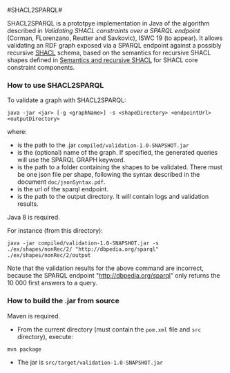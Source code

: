 #SHACL2SPARQL#

SHACL2SPARQL is a prototpye implementation in Java of the algorithm described in *Validating SHACL constraints over a SPARQL endpoint* (Corman, FLorenzano, Reutter and Savkovic), ISWC 19 (to appear).
It allows validating an RDF graph exposed via a SPARQL endpoint against a possibly recursive [SHACL](https://www.w3.org/TR/shacl/) schema,
based on the semantics for recursive SHACL shapes defined in
[Semantics and recursive SHACL](https://www.inf.unibz.it/krdb/KRDB%20files/tech-reports/KRDB18-01.pdf) for SHACL core constraint components.


### How to use SHACL2SPARQL ###

To validate a graph with SHACL2SPARQL:

```
java -jar <jar> [-g <graphName>] -s <shapeDirectory> <endpointUrl> <outputDirectory>
```

where:
* <jar> is the path to the .jar `compiled/validation-1.0-SNAPSHOT.jar`
* <graphName> is the (optional) name of the graph. If specified, the generated queries will use the SPARQL GRAPH keyword.
* <shapeDirectory> is the path to a folder containing the shapes to be validated.
There must be one json file per shape, following the syntax described in the document `doc/jsonSyntax.pdf`.
* <shapeDirectory> is the url of the sparql endpoint.
* <outputDirectory> is the path to the output directory. It will contain logs and validation results.

Java 8 is required.

For instance (from this directory):
```
java -jar compiled/validation-1.0-SNAPSHOT.jar -s ./ex/shapes/nonRec/2/ "http://dbpedia.org/sparql"  ./ex/shapes/nonRec/2/output
```

Note that the validation results for the above command are incorrect, because the SPARQL endpoint "http://dbpedia.org/sparql" only returns the 10 000 first answers to a query.


### How to build the .jar from source ###

Maven is required.

* From the current directory (must contain the `pom.xml` file and `src` directory), execute:
```
mvn package
```
* The jar is `src/target/validation-1.0-SNAPSHOT.jar`
